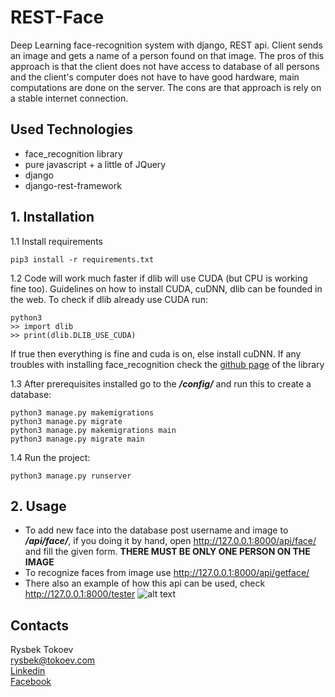 # REST-Face
 Deep Learning face-recognition system with django, REST api. Client sends an image and gets a name of a person found on that
 image. The pros of this approach is that the client does not have access to database of all persons and the client's computer 
 does not have to have good hardware, main computations 
 are done on the server. The cons are that approach is rely on a stable internet connection.


## Used Technologies
- face_recognition library
- pure javascript + a little of JQuery
- django
- django-rest-framework


## 1. Installation
1.1 Install requirements
```
pip3 install -r requirements.txt
``` 
1.2 Code will work much faster if dlib will use CUDA (but CPU is working fine too). Guidelines on how to install CUDA, cuDNN, dlib can be founded in the web.
To check if dlib already use CUDA run:
```
python3
>> import dlib
>> print(dlib.DLIB_USE_CUDA)
```
If true then everything is fine and cuda is on, else install cuDNN.
If any troubles with installing face_recognition check the [github page](https://github.com/ageitgey/face_recognition)  of the library

1.3 After prerequisites installed go to the <i><b><download-path>/config/</i></b> and run this to create a database:
```
python3 manage.py makemigrations
python3 manage.py migrate
python3 manage.py makemigrations main
python3 manage.py migrate main
```
1.4 Run the project:
```
python3 manage.py runserver
```
## 2. Usage
- To add new face into the database post username and image to <i><b>/api/face/</i></b>, if you doing it by hand, open http://127.0.0.1:8000/api/face/
and fill the given form. <b>THERE MUST BE ONLY ONE PERSON ON THE IMAGE</b>
- To recognize faces from image use http://127.0.0.1:8000/api/getface/
- There also an example of how this api can be used, check http://127.0.0.1:8000/tester
![alt text][gif]

## Contacts
Rysbek Tokoev \
[rysbek@tokoev.com](mailto:rysbek@tokoev.com) \
[Linkedin](https://www.linkedin.com/in/rysbek-tokoev-44197919a/) \
[Facebook](https://www.facebook.com/tokoevr/)

[gif]: https://github.com/RysbekTokoev/rest-face/blob/main/testing_example.gif "Logo Title Text 2"
